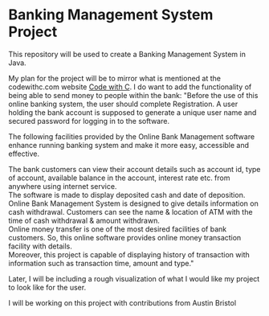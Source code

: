 
# Banking Management System Project

This repository will be used to create a Banking Management System in Java.  

My plan for the project will be to mirror what is mentioned at the codewithc.com website [Code with C](https://www.codewithc.com/online-bank-management-system-project-java/). I do want to add the functionality of being able to send money to people within the bank:
"Before the use of this online banking system, the user should complete Registration. A user holding the bank account is supposed to generate a unique user name and secured password for logging in to the software.  

The following facilities provided by the Online Bank Management software enhance running banking system and make it more easy, accessible and effective.  

The bank customers can view their account details such as account id, type of account, available balance in the account, interest rate etc. from anywhere using internet service.  
The software is made to display deposited cash and date of deposition.  
Online Bank Management System is designed to give details information on cash withdrawal. Customers can see the name & location of ATM with the time of cash withdrawal & amount withdrawn.  
Online money transfer is one of the most desired facilities of bank customers. So, this online software provides online money transaction facility with details.  
Moreover, this project is capable of displaying history of transaction with information such as transaction time, amount and type."  

Later, I will be including a rough visualization of what I would like my project to look like for the user.  

I will be working on this project with contributions from Austin Bristol  
